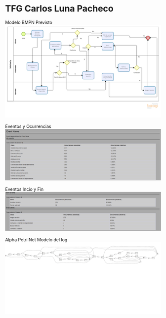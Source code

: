 # TFG Carlos Luna Pacheco

Modelo BMPN Previsto ![BMPN Modelo previsto](https://github.com/calupa/TFG/blob/7a3e6d584087e981e7a8a0134be5615dc0907338/BPMN.png)
<br><br> Eventos y Ocurrencias ![Eventos y Ocurrencias](https://github.com/calupa/TFG/blob/57b6aa2317b7dac6ae2b51e876df76c8e59b05bb/eventosOcurrencia.png)
<br><br> Eventos Incio y Fin ![Eventos de Inicio y Fin](https://github.com/calupa/TFG/blob/77a9fdc4228d31b4ac5c6793e30fffb4bfd50d19/EventosInicioFin.png)
<br><br> Alpha Petri Net Modelo del log ![Alpha Petri Net Modelo log](https://github.com/calupa/TFG/blob/a859286dfba02a1ff9e535c5a9df58e8eae3280a/AlphaPetriNet.png)
